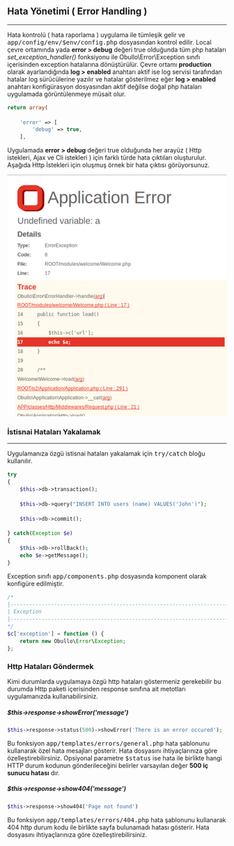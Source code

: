 
## Hata Yönetimi ( Error Handling )

------

Hata kontrolü ( hata raporlama ) uygulama ile tümleşik gelir ve <kbd>app/config/env/$env/config.php</kbd> dosyasından kontrol edilir.  Local çevre ortamında yada <b>error > debug</b> değeri true olduğunda tüm php hataları <dfn>set_exception_handler()</dfn> fonksiyonu ile Obullo\Error\Exception sınıfı içerisinden exception hatalarına dönüştürülür. Çevre ortamı <b>production</b> olarak ayarlandığında <b>log > enabled</b> anahtarı aktif ise log servisi tarafından hatalar log sürücülerine yazılır ve hatalar gösterilmez eğer <b>log > enabled</b> anahtarı konfigürasyon dosyasından aktif değilse doğal php hataları uygulamada görüntülenmeye müsait olur.


```php
return array(
      
    'error' => [
        'debug' => true,
    ],

```

Uygulamada <b>error > debug</b> değeri true olduğunda her arayüz ( Http istekleri, Ajax ve Cli istekleri ) için farklı türde hata çıktıları oluşturulur. Aşağıda Http İstekleri için oluşmuş örnek bir hata çıktısı görüyorsunuz.

![Http Errors](/Error/Docs/images/error-debug.png?raw=true "Http Errors")

### İstisnai Hataları Yakalamak

------

Uygulamanıza özgü istisnai hataları yakalamak için <kbd>try/catch</kbd> bloğu kullanılır.

```php
try
{
	$this->db->transaction();

	$this->db->query("INSERT INTO users (name) VALUES('John')");

	$this->db->commit();

} catch(Exception $e)
{
	$this->db->rollBack();
    echo $e->getMessage();
}
```

Exception sınıfı <kbd>app/components.php</kbd> dosyasında komponent olarak konfigüre edilmiştir.


```php
/*
|--------------------------------------------------------------------------
| Exception
|--------------------------------------------------------------------------
*/
$c['exception'] = function () {
    return new Obullo\Error\Exception;
};
```

### Http Hataları Göndermek

Kimi durumlarda uygulamaya özgü http hataları göstermeniz gerekebilir bu durumda Http paketi içerisinden response sınıfına ait metotları uygulamanızda kullanabilirsiniz.

##### $this->response->showError('message')

```php
$this->response->status(500)->showError('There is an error occured');
```

Bu fonksiyon <kbd>app/templates/errors/general.php</kbd> hata şablonunu kullanarak özel hata mesajları gösterir. Hata dosyasını ihtiyaçlarınıza göre özelleştirebilirsiniz. Opsiyonal parametre <kbd>$status</kbd> ise hata ile birlikte hangi HTTP durum kodunun gönderileceğini belirler varsayılan değer <b>500 iç sunucu hatası</b> dır.


##### $this->response->show404('message')

```php
$this->response->show404('Page not found')
```

Bu fonksiyon <kbd>app/templates/errors/404.php</kbd> hata şablonunu kullanarak 404 http durum kodu ile birlikte sayfa bulunamadı hatası gösterir. Hata dosyasını ihtiyaçlarınıza göre özelleştirebilirsiniz.